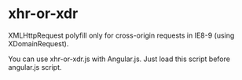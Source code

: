 xhr-or-xdr
==========

XMLHttpRequest polyfill only for cross-origin requests in IE8-9 (using XDomainRequest). 

You can use xhr-or-xdr.js with Angular.js. Just load this script before angular.js script.
